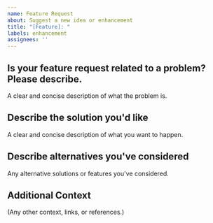 ```yaml
---
name: Feature Request
about: Suggest a new idea or enhancement
title: "[Feature]: "
labels: enhancement
assignees: ''
---
```


## Is your feature request related to a problem? Please describe.

A clear and concise description of what the problem is.

## Describe the solution you'd like

A clear and concise description of what you want to happen.

## Describe alternatives you've considered

Any alternative solutions or features you've considered.

## Additional Context

(Any other context, links, or references.)
